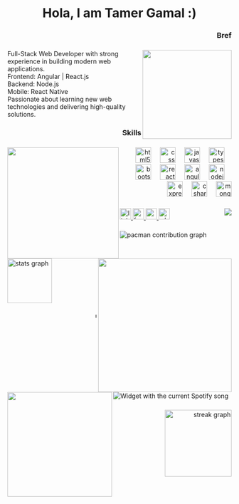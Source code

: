 <h1 align="center">Hola, I am Tamer Gamal :)</h1>

###

<h3 align="right">Bref</h3>

###

<img align="right" height="200" src="https://media.giphy.com/media/v1.Y2lkPTc5MGI3NjExbXZtdDNubHB6d2czZmJyZXFoZXprdGpsZTczejFsemNvcnF3eXQ2aCZlcD12MV9naWZzX3NlYXJjaCZjdD1n/Dh5q0sShxgp13DwrvG/giphy.gif"  />

###

<p align="left">Full-Stack Web Developer with strong experience in building modern web applications. <br>Frontend: Angular | React.js <br>Backend: Node.js <br>Mobile: React Native <br>Passionate about learning new web technologies and delivering high-quality solutions.</p>

###

<h3 align="right">Skills</h3>

###

<img align="left" height="250" src="https://media.giphy.com/media/v1.Y2lkPTc5MGI3NjExbWs4OGVhZjMzenB4MTJzamxleW5sZ2Z2bGloNWlpeTIyNjY1Zmp6ZCZlcD12MV9naWZzX3NlYXJjaCZjdD1n/66M6ZwJkTLYikvhrqZ/giphy.gif"  />

###

<div align="right">
  <img src="https://cdn.jsdelivr.net/gh/devicons/devicon/icons/html5/html5-original.svg" height="35" alt="html5 logo"  />
  <img width="12" />
  <img src="https://cdn.jsdelivr.net/gh/devicons/devicon/icons/css3/css3-original.svg" height="35" alt="css logo"  />
  <img width="12" />
  <img src="https://cdn.jsdelivr.net/gh/devicons/devicon/icons/javascript/javascript-original.svg" height="35" alt="javascript logo"  />
  <img width="12" />
  <img src="https://cdn.jsdelivr.net/gh/devicons/devicon/icons/typescript/typescript-original.svg" height="35" alt="typescript logo"  />
  <img width="12" />
  <img src="https://cdn.jsdelivr.net/gh/devicons/devicon/icons/bootstrap/bootstrap-original.svg" height="35" alt="bootstrap logo"  />
  <img width="12" />
  <img src="https://cdn.jsdelivr.net/gh/devicons/devicon/icons/react/react-original.svg" height="35" alt="react logo"  />
  <img width="12" />
  <img src="https://cdn.jsdelivr.net/gh/devicons/devicon/icons/angularjs/angularjs-original.svg" height="35" alt="angularjs logo"  />
  <img width="12" />
  <img src="https://cdn.jsdelivr.net/gh/devicons/devicon/icons/nodejs/nodejs-original.svg" height="35" alt="nodejs logo"  />
  <img width="12" />
  <img src="https://cdn.jsdelivr.net/gh/devicons/devicon/icons/express/express-original.svg" height="35" alt="express logo"  />
  <img width="12" />
  <img src="https://cdn.jsdelivr.net/gh/devicons/devicon/icons/csharp/csharp-original.svg" height="35" alt="csharp logo"  />
  <img width="12" />
  <img src="https://cdn.jsdelivr.net/gh/devicons/devicon/icons/mongodb/mongodb-original.svg" height="35" alt="mongodb logo"  />
</div>

###

<img align="right" src="https://visitor-badge.laobi.icu/badge?page_id=TamerGamall.TamerGamall&left_color=darkgray&right_color=navy&left_text=Profile%20Visitors"  />

###

<div align="left">
  <a href="https://www.linkedin.com/in/tamer-gamal/" target="_blank">
    <img src="https://img.shields.io/static/v1?message=LinkedIn&logo=linkedin&label=&color=0077B5&logoColor=white&labelColor=&style=for-the-badge" height="25" alt="linkedin logo"  />
  </a>
  <a href="https://www.facebook.com/tamer.gamal.520562" target="_blank">
    <img src="https://img.shields.io/static/v1?message=Facebook&logo=facebook&label=&color=1877F2&logoColor=white&labelColor=&style=for-the-badge" height="25" alt="facebook logo"  />
  </a>
  <a href="tamerrgamall@gmail.com" target="_blank">
    <img src="https://img.shields.io/static/v1?message=Gmail&logo=gmail&label=&color=D14836&logoColor=white&labelColor=&style=for-the-badge" height="25" alt="gmail logo"  />
  </a>
  <a href="https://wa.link/n57jqk" target="_blank">
    <img src="https://img.shields.io/static/v1?message=Whatsapp&logo=whatsapp&label=&color=25D366&logoColor=white&labelColor=&style=for-the-badge" height="25" alt="whatsapp logo"  />
  </a>
</div>

###

<picture>
  <source media="(prefers-color-scheme: dark)" srcset="https://raw.githubusercontent.com/TamerGamall/TamerGamall/output/pacman-contribution-graph-dark.svg">
  <source media="(prefers-color-scheme: light)" srcset="https://raw.githubusercontent.com/TamerGamall/TamerGamall/output/pacman-contribution-graph.svg">
  <img alt="pacman contribution graph" src="https://raw.githubusercontent.com/TamerGamall/TamerGamall/output/pacman-contribution-graph.svg">
</picture>

###

<img align="right" height="300" src="https://media0.giphy.com/media/v1.Y2lkPTc5MGI3NjExbDU5ZjdnNGd1amQyc2hyZDNxdjYwb21menlsZXRxbnN1ZGQyd3N2YyZlcD12MV9pbnRlcm5hbF9naWZfYnlfaWQmY3Q9Zw/GghGKaZ8JeHJx0apQC/giphy.gif"  />

###

<div align="left">
  <img src="https://github-readme-stats.vercel.app/api?username=TamerGamall&hide_title=false&hide_rank=false&show_icons=true&include_all_commits=true&count_private=true&disable_animations=false&theme=github_dark&locale=en&hide_border=true&order=1" height="100" alt="stats graph"  />
</div>

###

<div align="right">
  <img src="https://github-readme-stats.vercel.app/api/top-langs?username=TamerGamall&locale=en&hide_title=false&layout=compact&card_width=320&theme=github_dark&hide_border=true&order=2" height="10" alt="languages graph"  />
</div>

###

<img align="left" height="235" src="https://media.giphy.com/media/v1.Y2lkPTc5MGI3NjExYzloOWd4bjh5enR1b3d0Zm9qZGhhMnliM2RwZDBscmQzcHRiZzR6cCZlcD12MV9naWZzX3NlYXJjaCZjdD1n/4oMoIbIQrvCjm/giphy.gif"  />

###

<div align="left">
  <img src="https://spotify-recently-played-readme.vercel.app/api?user=31kibch3kj2e4vrrh57un5v3gko4&unique={true|1|on|yes}?" alt="Widget with the current Spotify song"  />
</div>

###

<div align="right">
  <img src="https://streak-stats.demolab.com?user=TamerGamall&locale=en&mode=daily&theme=dracula&hide_border=false&border_radius=5&order=3" height="150" alt="streak graph"  />
</div>

###
